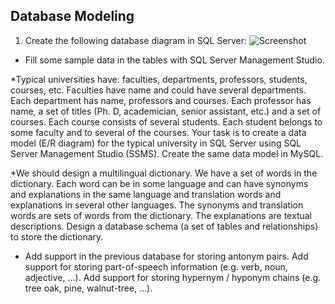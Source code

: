 ## Database Modeling

1. Create the following database diagram in SQL Server:
![Screenshot](https://raw.githubusercontent.com/flextry/Telerik-Academy/master/Databases/03.%20Database%20Modeling/01.%20task/diagram.png)
* Fill some sample data in the tables with SQL Server Management Studio.

*Typical universities have: faculties, departments, professors, students, courses, etc. Faculties have name and could have several departments. Each department has name, professors and courses. Each professor has name, a set of titles (Ph. D, academician, senior assistant, etc.) and a set of courses. Each course consists of several students. Each student belongs to some faculty and to several of the courses. Your task is to create a data model (E/R diagram) for the typical university in SQL Server using SQL Server Management Studio (SSMS).
Create the same data model in MySQL.

*We should design a multilingual dictionary. We have a set of words in the dictionary.
Each word can be in some language and can have synonyms and explanations in the same language and translation words and explanations in several other languages.
The synonyms and translation words are sets of words from the dictionary. The explanations are textual descriptions.
Design a database schema (a set of tables and relationships) to store the dictionary.

* Add support in the previous database for storing antonym pairs.
Add support for storing part-of-speech information (e.g. verb, noun, adjective, …).
Add support for storing hypernym / hyponym chains (e.g. tree oak, pine, walnut-tree, …).
